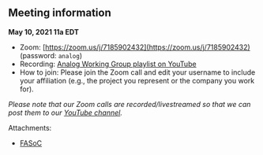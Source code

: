 
## Meeting information

**May 10, 2021 11a EDT**

* Zoom: [https://zoom.us/j/7185902432](https://zoom.us/j/7185902432) (password: `analog`)
* Recording: [Analog Working Group playlist on YouTube](https://www.youtube.com/playlist?list=PLWm-dtUGVJtC-5E0f8CC876kJ-jwrfkeW)
* How to join: Please join the Zoom call and edit your username to include your affiliation (e.g., the project you represent or the company you work for).

*Please note that our Zoom calls are recorded/livestreamed so that we can post them to our [YouTube channel](https://youtube.chipsalliance.org).*

Attachments:

* [FASoC](./attachments/2021-05-10-FASoC_CHIPS_Meeting.pdf)
